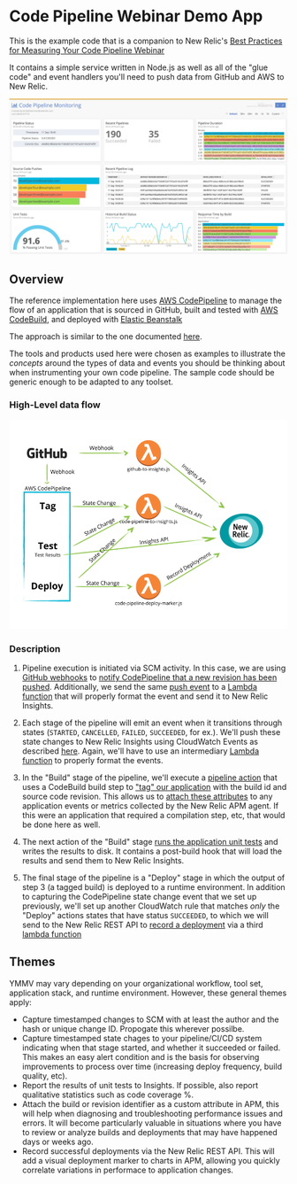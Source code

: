 # Code Pipeline Webinar Demo App
This is the example code that is a companion to New Relic's [Best Practices for Measuring Your Code Pipeline Webinar](https://newrelic.com/webinar/best-practices-code-pipeline-180912)

It contains a simple service written in Node.js as well as all of the "glue code" and event handlers you'll need to push data from GitHub and AWS to New Relic.

![Code Pipeline Dashboard](./images/code_pipeline_dashboard.png)

## Overview
The reference implementation here uses [AWS CodePipeline](https://aws.amazon.com/codepipeline/) to manage the flow of an application that is sourced in GitHub, built and tested with [AWS CodeBuild](https://aws.amazon.com/codebuild/), and deployed with [Elastic Beanstalk](https://aws.amazon.com/elasticbeanstalk/)

The approach is similar to the one documented [here](https://docs.aws.amazon.com/codebuild/latest/userguide/how-to-create-pipeline.html).

The tools and products used here were chosen as examples to illustrate the _concepts_ around the types of data and events you should be thinking about when instrumenting your own code pipeline.  The sample code should be generic enough to be adapted to any toolset.

### High-Level data flow

![Data Flow](./images/code_pipeline_dataflow.png)

### Description
1. Pipeline execution is initiated via SCM activity.  In this case, we are using [GitHub webhooks](https://developer.github.com/webhooks/) to [notify CodePipeline that a new revision has been pushed](https://docs.aws.amazon.com/codepipeline/latest/userguide/pipelines-webhooks-migration.html).  Additionally, we send the same [push event](https://developer.github.com/v3/activity/events/types/#pushevent) to a [Lambda function](./lambda/github-to-insights.js) that will properly format the event and send it to New Relic Insights.

2. Each stage of the pipeline will emit an event when it transitions through states (`STARTED`, `CANCELLED`, `FAILED`, `SUCCEEDED`, for ex.).  We'll push these state changes to New Relic Insights using CloudWatch Events as described [here](https://docs.aws.amazon.com/codepipeline/latest/userguide/detect-state-changes-cloudwatch-events.html). Again, we'll have to use an intermediary [Lambda function](./lambda/code-pipeline-to-insights.js) to properly format the events.

3. In the "Build" stage of the pipeline, we'll execute a [pipeline action](https://docs.aws.amazon.com/codepipeline/latest/userguide/actions.html) that uses a CodeBuild build step to ["tag" our application](./buildspecs/tag-source.yml) with the build id and source code revision.  This allows us to [attach these attributes](./server.js#L36) to any application events or metrics collected by the New Relic APM agent.  If this were an application that required a compilation step, etc, that would be done here as well.

4. The next action of the "Build" stage [runs the application unit tests](./buildspecs/unit-tests.yml) and writes the results to disk. It contains a post-build hook that will load the results and send them to New Relic Insights.

5. The final stage of the pipeline is a "Deploy" stage in which the output of step 3 (a tagged build) is deployed to a runtime environment. In addition to capturing the CodePipeline state change event that we set up previously, we'll set up another CloudWatch rule that matches _only_ the "Deploy" actions states that have status `SUCCEEDED`, to which we will send to the New Relic REST API to [record a deployment](https://docs.newrelic.com/docs/apm/new-relic-apm/maintenance/record-deployments) via a third [lambda function](./lambda/code-pipeline-deploy-marker.js)

## Themes
YMMV may vary depending on your organizational workflow, tool set, application stack, and runtime environment. However, these general themes apply:
- Capture timestamped changes to SCM with at least the author and the hash or unique change ID.  Propogate this wherever possilbe.
- Capture timestamped state chages to your pipeline/CI/CD system indicating when that stage started, and whether it succeeded or failed.  This makes an easy alert condition and is the basis for observing improvements to process over time (increasing deploy frequency, build quality, etc).
- Report the results of unit tests to Insights.  If possible, also report qualitative statistics such as code coverage %.
- Attach the build or revision identifier as a custom attribute in APM, this will help when diagnosing and troubleshooting performance issues and errors.  It will become particularly valuable in situations where you have to review or analyze builds and deployments that may have happened days or weeks ago.
- Record successful deployments via the New Relic REST API.  This will add a visual deployment marker to charts in APM, allowing you quickly correlate variations in performace to application changes.
